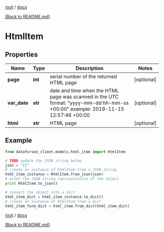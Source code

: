 [root](./../ "root") / [docs](./ "docs")

[[Back to README.md]](./../README.md "[Back to README.md]")

# HtmlItem

## Properties

Name | Type | Description | Notes
------------ | ------------- | ------------- | -------------
**page** | **int** | serial number of the returned HTML page | [optional]
**var_date** | **str** | date and time when the HTML page was scanned in the UTC format: “yyyy-mm-dd hh-mm-ss +00:00” example: 2019-11-15 12:57:46 +00:00 | [optional]
**html** | **str** | HTML page | [optional]

## Example

```python
from dataforseo_client.models.html_item import HtmlItem

# TODO update the JSON string below
json = "{}"
# create an instance of HtmlItem from a JSON string
html_item_instance = HtmlItem.from_json(json)
# print the JSON string representation of the object
print HtmlItem.to_json()

# convert the object into a dict
html_item_dict = html_item_instance.to_dict()
# create an instance of HtmlItem from a dict
html_item_form_dict = html_item.from_dict(html_item_dict)
```

  

[root](./../ "root") / [docs](./ "docs")

[[Back to README.md]](./../README.md "[Back to README.md]")